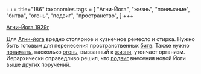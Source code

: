 +++
title="186"
taxonomies.tags = [
 "Агни-Йога",
 "жизнь",
 "понимание",
 "битва",
 "огонь",
 "подвиг",
 "пространство",
]
+++

[Агни-Йога 1929г](/agni/1929)

Для [Агни-йога](/tags/Агни-Йога) вредно столярное и кузнечное ремесло и стирка. Нужно быть готовым для перенесения пространственных [битв](/tags/битва). Также нужно [понимать](/tags/понимание), насколько [огонь](/tags/огонь), вызванный к [жизни](/tags/жизнь), утончает организм. Иерархически справедливо решил, что [подвиг](/tags/подвиг) внесения новой Йоги выше других поручений.